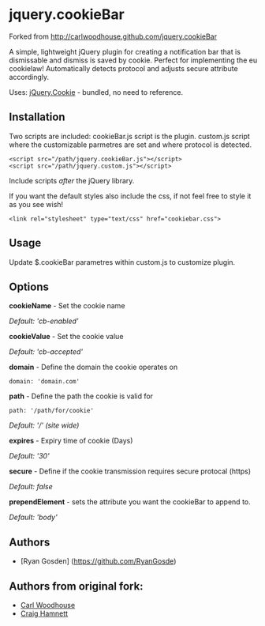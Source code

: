 # jquery.cookieBar 

Forked from http://carlwoodhouse.github.com/jquery.cookieBar

A simple, lightweight jQuery plugin for creating a notification bar that is dismissable and dismiss is saved by cookie. Perfect for implementing the eu cookielaw! Automatically detects protocol and adjusts secure attribute accordingly. 

Uses: [jQuery.Cookie](https://github.com/carhartl/jquery-cookie) - bundled, no need to reference.

## Installation

Two scripts are included:
cookieBar.js script is the plugin.
custom.js script where the customizable parmetres are set and where protocol is detected.

    <script src="/path/jquery.cookieBar.js"></script>
    <script src="/path/jquery.custom.js"></script>

Include scripts *after* the jQuery library.
	
If you want the default styles also include the css, if not feel free to style it as you see wish!

	<link rel="stylesheet" type="text/css" href="cookiebar.css">


## Usage

Update $.cookieBar parametres within custom.js to customize plugin.


## Options

**cookieName** - Set the cookie name

*Default: 'cb-enabled'*

**cookieValue** - Set the cookie value

*Default: 'cb-accepted'*

**domain** - Define the domain the cookie operates on

    domain: 'domain.com'

**path** - Define the path the cookie is valid for
 
	path: '/path/for/cookie'

*Default: '/' (site wide)*

**expires** - Expiry time of cookie (Days)
    
*Default: '30'*

**secure** - Define if the cookie transmission requires secure protocal (https)

*Default: false*

**prependElement** - sets the attribute you want the cookieBar to append to.

*Default: 'body'*
   
## Authors
* [Ryan Gosden] (https://github.com/RyanGosde)

## Authors from original fork:
* [Carl Woodhouse](https://github.com/carlwoodhouse)
* [Craig Hamnett](https://github.com/craighamnett)
